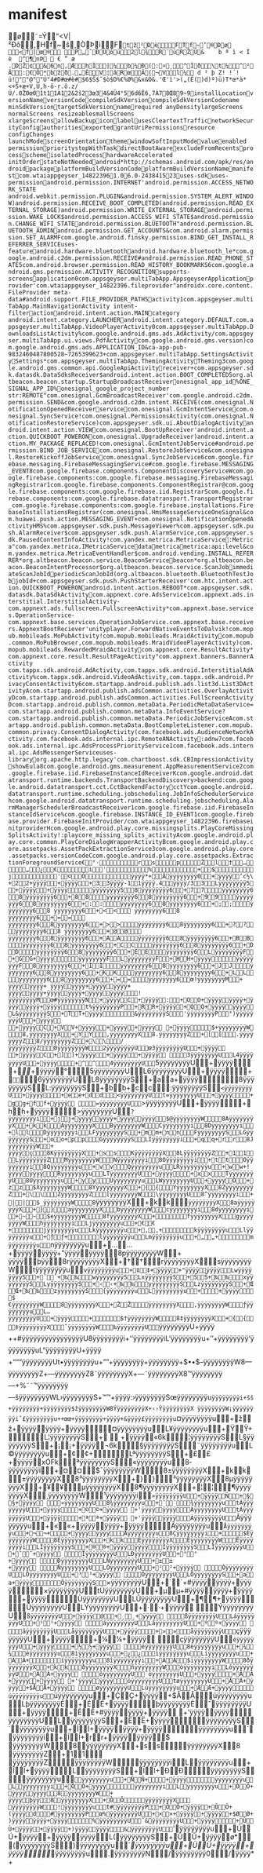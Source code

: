 # manifest

  ø    ˜=  Ý                     "   <   V   |   ²   Ð   ô        ,  H  f  ~  š  ¸  Ò  Þ  ì    F  `  t  ž  ²  Ð  è      F  T  f  ~  ’  ®  Ð  ø  
    <  f  |  œ  ®    
    P  „  ˜  Ð  Ú  ô  ü    2  l  ¾    R  ¨  ü  R  Ž  Ú  &	  b	  ª	  ì	  <
  Ì
  è
     ^  ¶     n  Þ  
  
  €
  ”
  æ
  .  D  Ž  ¢    &  6  n  ‚  Æ    h  Ì    |  ¼    b  ¼  Ð  (  :  ¤  ¸    ^  Ì  ð    \  t  ¼    ^  ²  Ä    :  €  Ô  *  b  ž  ð  .  „  Ê    V  ¦  â  R  œ    Â  (  ¬  V    l  ¼     d   ²   þ   Z!   !  ´!  ü!  "  "  @"  "  Ü"  4#  D#  œ#  è#  $  6$  Š$  ˜$  ò$  D%  €%  Ø%  &  x&  Ö&  .'  Œ'  ì'  >(  „(  Ê(  )  d)  º)  ü)  T*  œ*  à*  <+  Š+  æ+  V,  Ü,  h-  ô-  r.  ô.  z/  Ú/  .0  Ž0  œ0  1  t1  1  À1  2  &2  š2  3  œ3  4  &4  Ü4  °5  6  d6  Ê6  ,7  À7  8  Œ8  9  ~9   i n s t a l l L o c a t i o n    v e r s i o n N a m e    v e r s i o n C o d e    c o m p i l e S d k V e r s i o n    c o m p i l e S d k V e r s i o n C o d e n a m e   
 m i n S d k V e r s i o n    t a r g e t S d k V e r s i o n    n a m e    r e q u i r e d   
 a n y D e n s i t y    l a r g e S c r e e n s   
 n o r m a l S c r e e n s   
 r e s i z e a b l e    s m a l l S c r e e n s   
 x l a r g e S c r e e n s    a l l o w B a c k u p    i c o n    l a b e l    u s e s C l e a r t e x t T r a f f i c    n e t w o r k S e c u r i t y C o n f i g    a u t h o r i t i e s    e x p o r t e d    g r a n t U r i P e r m i s s i o n s    r e s o u r c e   
 c o n f i g C h a n g e s   
 l a u n c h M o d e    s c r e e n O r i e n t a t i o n    t h e m e    w i n d o w S o f t I n p u t M o d e    v a l u e    e n a b l e d   
 p e r m i s s i o n    p r i o r i t y    s t o p W i t h T a s k    d i r e c t B o o t A w a r e    e x c l u d e F r o m R e c e n t s    p r o c e s s    s c h e m e    i s o l a t e d P r o c e s s    h a r d w a r e A c c e l e r a t e d   	 i n i t O r d e r    s t a t e N o t N e e d e d    a n d r o i d   * h t t p : / / s c h e m a s . a n d r o i d . c o m / a p k / r e s / a n d r o i d        p a c k a g e    p l a t f o r m B u i l d V e r s i o n C o d e    p l a t f o r m B u i l d V e r s i o n N a m e    m a n i f e s t    c o m . w t a i a p p g e y s e r _ 1 4 8 2 2 3 9 6    1 . 0    6 . 0 - 2 4 3 8 4 1 5    2 3    u s e s - s d k    u s e s - p e r m i s s i o n    a n d r o i d . p e r m i s s i o n . I N T E R N E T   ' a n d r o i d . p e r m i s s i o n . A C C E S S _ N E T W O R K _ S T A T E     a n d r o i d . w e b k i t . p e r m i s s i o n . P L U G I N   & a n d r o i d . p e r m i s s i o n . S Y S T E M _ A L E R T _ W I N D O W   ) a n d r o i d . p e r m i s s i o n . R E C E I V E _ B O O T _ C O M P L E T E D   ( a n d r o i d . p e r m i s s i o n . R E A D _ E X T E R N A L _ S T O R A G E   ) a n d r o i d . p e r m i s s i o n . W R I T E _ E X T E R N A L _ S T O R A G E    a n d r o i d . p e r m i s s i o n . W A K E _ L O C K   $ a n d r o i d . p e r m i s s i o n . A C C E S S _ W I F I _ S T A T E   $ a n d r o i d . p e r m i s s i o n . C H A N G E _ W I F I _ S T A T E    a n d r o i d . p e r m i s s i o n . B L U E T O O T H   " a n d r o i d . p e r m i s s i o n . B L U E T O O T H _ A D M I N    a n d r o i d . p e r m i s s i o n . G E T _ A C C O U N T S   & c o m . a n d r o i d . a l a r m . p e r m i s s i o n . S E T _ A L A R M   F c o m . g o o g l e . a n d r o i d . f i n s k y . p e r m i s s i o n . B I N D _ G E T _ I N S T A L L _ R E F E R R E R _ S E R V I C E    u s e s - f e a t u r e    a n d r o i d . h a r d w a r e . b l u e t o o t h    a n d r o i d . h a r d w a r e . b l u e t o o t h _ l e   * c o m . g o o g l e . a n d r o i d . c 2 d m . p e r m i s s i o n . R E C E I V E   # a n d r o i d . p e r m i s s i o n . R E A D _ P H O N E _ S T A T E   5 c o m . a n d r o i d . b r o w s e r . p e r m i s s i o n . R E A D _ H I S T O R Y _ B O O K M A R K S   6 c o m . g o o g l e . a n d r o i d . g m s . p e r m i s s i o n . A C T I V I T Y _ R E C O G N I T I O N    s u p p o r t s - s c r e e n s    a p p l i c a t i o n   0 c o m . a p p s g e y s e r . m u l t i T a b A p p . A p p s g e y s e r A p p l i c a t i o n    p r o v i d e r   ' c o m . w t a i a p p g e y s e r _ 1 4 8 2 2 3 9 6 . f i l e p r o v i d e r   " a n d r o i d x . c o r e . c o n t e n t . F i l e P r o v i d e r   	 m e t a - d a t a   # a n d r o i d . s u p p o r t . F I L E _ P R O V I D E R _ P A T H S    a c t i v i t y   1 c o m . a p p s g e y s e r . m u l t i T a b A p p . M a i n N a v i g a t i o n A c t i v i t y   
 i n t e n t - f i l t e r    a c t i o n    a n d r o i d . i n t e n t . a c t i o n . M A I N    c a t e g o r y     a n d r o i d . i n t e n t . c a t e g o r y . L A U N C H E R    a n d r o i d . i n t e n t . c a t e g o r y . D E F A U L T   . c o m . a p p s g e y s e r . m u l t i T a b A p p . V i d e o P l a y e r A c t i v i t y   0 c o m . a p p s g e y s e r . m u l t i T a b A p p . D o w n l o a d s L i s t A c t i v i t y   % c o m . g o o g l e . a n d r o i d . g m s . a d s . A d A c t i v i t y   / c o m . a p p s g e y s e r . m u l t i T a b A p p . u i . v i e w s . P d f A c t i v i t y    c o m . g o o g l e . a n d r o i d . g m s . v e r s i o n   ) c o m . g o o g l e . a n d r o i d . g m s . a d s . A P P L I C A T I O N _ I D   & c a - a p p - p u b - 9 8 3 2 4 6 0 4 8 7 8 0 0 5 2 8 ~ 7 2 6 5 3 9 9 6 2 3   + c o m . a p p s g e y s e r . m u l t i T a b A p p . S e t t i n g s A c t i v i t y    S e t t i n g s   * c o m . a p p s g e y s e r . m u l t i T a b A p p . T h e m i n g A c t i v i t y    T h e m i n g   3 c o m . g o o g l e . a n d r o i d . g m s . c o m m o n . a p i . G o o g l e A p i A c t i v i t y    r e c e i v e r   + c o m . a p p s g e y s e r . s d k . d a t a s d k . D a t a S d k s R e c e i v e r   $ a n d r o i d . i n t e n t . a c t i o n . B O O T _ C O M P L E T E D   5 o r g . a l t b e a c o n . b e a c o n . s t a r t u p . S t a r t u p B r o a d c a s t R e c e i v e r    o n e s i g n a l _ a p p _ i d    % O N E _ S I G N A L _ A P P _ I D %    o n e s i g n a l _ g o o g l e _ p r o j e c t _ n u m b e r   
 s t r : R E M O T E   " c o m . o n e s i g n a l . G c m B r o a d c a s t R e c e i v e r   ' c o m . g o o g l e . a n d r o i d . c 2 d m . p e r m i s s i o n . S E N D   & c o m . g o o g l e . a n d r o i d . c 2 d m . i n t e n t . R E C E I V E   ( c o m . o n e s i g n a l . N o t i f i c a t i o n O p e n e d R e c e i v e r    s e r v i c e    c o m . o n e s i g n a l . G c m I n t e n t S e r v i c e    c o m . o n e s i g n a l . S y n c S e r v i c e   ! c o m . o n e s i g n a l . P e r m i s s i o n s A c t i v i t y   ( c o m . o n e s i g n a l . N o t i f i c a t i o n R e s t o r e S e r v i c e   ) c o m . a p p s g e y s e r . s d k . u i . A b o u t D i a l o g A c t i v i t y    a n d r o i d . i n t e n t . a c t i o n . V I E W    c o m . o n e s i g n a l . B o o t U p R e c e i v e r   ' a n d r o i d . i n t e n t . a c t i o n . Q U I C K B O O T _ P O W E R O N    c o m . o n e s i g n a l . U p g r a d e R e c e i v e r   ) a n d r o i d . i n t e n t . a c t i o n . M Y _ P A C K A G E _ R E P L A C E D   ! c o m . o n e s i g n a l . G c m I n t e n t J o b S e r v i c e   # a n d r o i d . p e r m i s s i o n . B I N D _ J O B _ S E R V I C E    c o m . o n e s i g n a l . R e s t o r e J o b S e r v i c e   & c o m . o n e s i g n a l . R e s t o r e K i c k o f f J o b S e r v i c e    c o m . o n e s i g n a l . S y n c J o b S e r v i c e   6 c o m . g o o g l e . f i r e b a s e . m e s s a g i n g . F i r e b a s e M e s s a g i n g S e r v i c e   # c o m . g o o g l e . f i r e b a s e . M E S S A G I N G _ E V E N T   8 c o m . g o o g l e . f i r e b a s e . c o m p o n e n t s . C o m p o n e n t D i s c o v e r y S e r v i c e   W c o m . g o o g l e . f i r e b a s e . c o m p o n e n t s : c o m . g o o g l e . f i r e b a s e . m e s s a g i n g . F i r e b a s e M e s s a g i n g R e g i s t r a r   1 c o m . g o o g l e . f i r e b a s e . c o m p o n e n t s . C o m p o n e n t R e g i s t r a r   @ c o m . g o o g l e . f i r e b a s e . c o m p o n e n t s : c o m . g o o g l e . f i r e b a s e . i i d . R e g i s t r a r   S c o m . g o o g l e . f i r e b a s e . c o m p o n e n t s : c o m . g o o g l e . f i r e b a s e . d a t a t r a n s p o r t . T r a n s p o r t R e g i s t r a r   _ c o m . g o o g l e . f i r e b a s e . c o m p o n e n t s : c o m . g o o g l e . f i r e b a s e . i n s t a l l a t i o n s . F i r e b a s e I n s t a l l a t i o n s R e g i s t r a r   ( c o m . o n e s i g n a l . H m s M e s s a g e S e r v i c e O n e S i g n a l   & c o m . h u a w e i . p u s h . a c t i o n . M E S S A G I N G _ E V E N T   + c o m . o n e s i g n a l . N o t i f i c a t i o n O p e n e d A c t i v i t y H M S   % c o m . a p p s g e y s e r . s d k . p u s h . M e s s a g e V i e w e r   % c o m . a p p s g e y s e r . s d k . p u s h . A l a r m R e c e i v e r   $ c o m . a p p s g e y s e r . s d k . p u s h . A l a r m S e r v i c e   , c o m . a p p s g e y s e r . s d k . P a u s e d C o n t e n t I n f o A c t i v i t y   ! c o m . y a n d e x . m e t r i c a . M e t r i c a S e r v i c e    : M e t r i c a   " c o m . y a n d e x . m e t r i c a . I M e t r i c a S e r v i c e    d a t a    m e t r i c a    m e t r i c a : a p i : l e v e l   & c o m . y a n d e x . m e t r i c a . M e t r i c a E v e n t H a n d l e r   $ c o m . a n d r o i d . v e n d i n g . I N S T A L L _ R E F E R R E R   * o r g . a l t b e a c o n . b e a c o n . s e r v i c e . B e a c o n S e r v i c e    b e a c o n   * o r g . a l t b e a c o n . b e a c o n . B e a c o n I n t e n t P r o c e s s o r   $ o r g . a l t b e a c o n . b e a c o n . s e r v i c e . S c a n J o b    i m m e d i a t e S c a n J o b I d    p e r i o d i c S c a n J o b I d   ( o r g . a l t b e a c o n . b l u e t o o t h . B l u e t o o t h T e s t J o b    j o b I d   + c o m . a p p s g e y s e r . s d k . p u s h . P u s h S t a r t e r R e c e i v e r   ' c o m . h t c . i n t e n t . a c t i o n . Q U I C K B O O T _ P O W E R O N    a n d r o i d . i n t e n t . a c t i o n . R E B O O T   * c o m . a p p s g e y s e r . s d k . d a t a s d k . D a t a S d k A c t i v i t y    c o m . a p p n e x t . c o r e . A d s S e r v i c e   1 c o m . a p p n e x t . a d s . i n t e r s t i t i a l . I n t e r s t i t i a l A c t i v i t y   - c o m . a p p n e x t . a d s . f u l l s c r e e n . F u l l s c r e e n A c t i v i t y   * c o m . a p p n e x t . b a s e . s e r v i c e s . O p e r a t i o n S e r v i c e   - c o m . a p p n e x t . b a s e . s e r v i c e s . O p e r a t i o n J o b S e r v i c e   . c o m . a p p n e x t . b a s e . r e c e i v e r s . A p p n e x t B o o t R e c i e v e r   ' u n i t y p l a y e r . F o r w a r d N a t i v e E v e n t s T o D a l v i k   ! c o m . m o p u b . m o b i l e a d s . M o P u b A c t i v i t y   ! c o m . m o p u b . m o b i l e a d s . M r a i d A c t i v i t y    c o m . m o p u b . c o m m o n . M o P u b B r o w s e r   , c o m . m o p u b . m o b i l e a d s . M r a i d V i d e o P l a y e r A c t i v i t y   ) c o m . m o p u b . m o b i l e a d s . R e w a r d e d M r a i d A c t i v i t y    c o m . a p p n e x t . c o r e . R e s u l t A c t i v i t y   * c o m . a p p n e x t . c o r e . r e s u l t . R e s u l t P a g e A c t i v i t y   " c o m . a p p n e x t . b a n n e r s . B a n n e r A c t i v i t y     c o m . t a p p x . s d k . a n d r o i d . A d A c t i v i t y   , c o m . t a p p x . s d k . a n d r o i d . I n t e r s t i t i a l A d A c t i v i t y   % c o m . t a p p x . s d k . a n d r o i d . V i d e o A d A c t i v i t y   , c o m . t a p p x . s d k . a n d r o i d . P r i v a c y C o n s e n t A c t i v i t y   6 c o m . s t a r t a p p . a n d r o i d . p u b l i s h . a d s . l i s t 3 d . L i s t 3 D A c t i v i t y   A c o m . s t a r t a p p . a n d r o i d . p u b l i s h . a d s C o m m o n . a c t i v i t i e s . O v e r l a y A c t i v i t y   D c o m . s t a r t a p p . a n d r o i d . p u b l i s h . a d s C o m m o n . a c t i v i t i e s . F u l l S c r e e n A c t i v i t y   D c o m . s t a r t a p p . a n d r o i d . p u b l i s h . c o m m o n . m e t a D a t a . P e r i o d i c M e t a D a t a S e r v i c e   = c o m . s t a r t a p p . a n d r o i d . p u b l i s h . c o m m o n . m e t a D a t a . I n f o E v e n t S e r v i c e   ? c o m . s t a r t a p p . a n d r o i d . p u b l i s h . c o m m o n . m e t a D a t a . P e r i o d i c J o b S e r v i c e   A c o m . s t a r t a p p . a n d r o i d . p u b l i s h . c o m m o n . m e t a D a t a . B o o t C o m p l e t e L i s t e n e r   . c o m . m o p u b . c o m m o n . p r i v a c y . C o n s e n t D i a l o g A c t i v i t y   ( c o m . f a c e b o o k . a d s . A u d i e n c e N e t w o r k A c t i v i t y   . c o m . f a c e b o o k . a d s . i n t e r n a l . i p c . R e m o t e A N A c t i v i t y    : a d n w   7 c o m . f a c e b o o k . a d s . i n t e r n a l . i p c . A d s P r o c e s s P r i o r i t y S e r v i c e   1 c o m . f a c e b o o k . a d s . i n t e r n a l . i p c . A d s M e s s e n g e r S e r v i c e    u s e s - l i b r a r y    o r g . a p a c h e . h t t p . l e g a c y   ' c o m . c h a r t b o o s t . s d k . C B I m p r e s s i o n A c t i v i t y    s h o w E u l a   8 c o m . g o o g l e . a n d r o i d . g m s . m e a s u r e m e n t . A p p M e a s u r e m e n t S e r v i c e   2 c o m . g o o g l e . f i r e b a s e . i i d . F i r e b a s e I n s t a n c e I d R e c e i v e r   K c o m . g o o g l e . a n d r o i d . d a t a t r a n s p o r t . r u n t i m e . b a c k e n d s . T r a n s p o r t B a c k e n d D i s c o v e r y   > b a c k e n d : c o m . g o o g l e . a n d r o i d . d a t a t r a n s p o r t . c c t . C c t B a c k e n d F a c t o r y    c c t   Y c o m . g o o g l e . a n d r o i d . d a t a t r a n s p o r t . r u n t i m e . s c h e d u l i n g . j o b s c h e d u l i n g . J o b I n f o S c h e d u l e r S e r v i c e   h c o m . g o o g l e . a n d r o i d . d a t a t r a n s p o r t . r u n t i m e . s c h e d u l i n g . j o b s c h e d u l i n g . A l a r m M a n a g e r S c h e d u l e r B r o a d c a s t R e c e i v e r   1 c o m . g o o g l e . f i r e b a s e . i i d . F i r e b a s e I n s t a n c e I d S e r v i c e   % c o m . g o o g l e . f i r e b a s e . I N S T A N C E _ I D _ E V E N T   1 c o m . g o o g l e . f i r e b a s e . p r o v i d e r . F i r e b a s e I n i t P r o v i d e r   / c o m . w t a i a p p g e y s e r _ 1 4 8 2 2 3 9 6 . f i r e b a s e i n i t p r o v i d e r   H c o m . g o o g l e . a n d r o i d . p l a y . c o r e . m i s s i n g s p l i t s . P l a y C o r e M i s s i n g S p l i t s A c t i v i t y   ! : p l a y c o r e _ m i s s i n g _ s p l i t s _ a c t i v i t y   A c o m . g o o g l e . a n d r o i d . p l a y . c o r e . c o m m o n . P l a y C o r e D i a l o g W r a p p e r A c t i v i t y   B c o m . g o o g l e . a n d r o i d . p l a y . c o r e . a s s e t p a c k s . A s s e t P a c k E x t r a c t i o n S e r v i c e   3 c o m . g o o g l e . a n d r o i d . p l a y . c o r e . a s s e t p a c k s . v e r s i o n C o d e   C c o m . g o o g l e . a n d r o i d . p l a y . c o r e . a s s e t p a c k s . E x t r a c t i o n F o r e g r o u n d S e r v i c e   € °   ·rsp Žl†…„¿€  ì'   %      +$    j  ' ©Ó          ÿÿÿÿ*   +    Ä      ÿÿÿÿÿÿÿÿ0            +      ÿÿÿÿ  ’c½\+      2     2   +       ÿÿÿÿ     +      ÿÿÿÿ     +      3     3   ÿÿÿÿ-   1     1   ÿÿÿÿ.   4        ÿÿÿÿ/   3     3    L       ÿÿÿÿÿÿÿÿ5            +      ÿÿÿÿ     +      ÿÿÿÿ             ÿÿÿÿÿÿÿÿ5    8      ÿÿÿÿÿÿÿÿ6            +      7     7          ÿÿÿÿÿÿÿÿ6    8      ÿÿÿÿÿÿÿÿ6            +      8     8          ÿÿÿÿÿÿÿÿ6    8      ÿÿÿÿÿÿÿÿ6            +      9     9          ÿÿÿÿÿÿÿÿ6    8      ÿÿÿÿÿÿÿÿ6            +      :     :          ÿÿÿÿÿÿÿÿ6    8      ÿÿÿÿÿÿÿÿ6            +      ;     ;          ÿÿÿÿÿÿÿÿ6    8   	   ÿÿÿÿÿÿÿÿ6            +      <     <       	   ÿÿÿÿÿÿÿÿ6    8   
   ÿÿÿÿÿÿÿÿ6            +      =     =       
   ÿÿÿÿÿÿÿÿ6    8      ÿÿÿÿÿÿÿÿ6            +      >     >          ÿÿÿÿÿÿÿÿ6    8      ÿÿÿÿÿÿÿÿ6            +      ?     ?          ÿÿÿÿÿÿÿÿ6    8   
   ÿÿÿÿÿÿÿÿ6            +      @     @       
   ÿÿÿÿÿÿÿÿ6    8      ÿÿÿÿÿÿÿÿ6            +      A     A          ÿÿÿÿÿÿÿÿ6    8      ÿÿÿÿÿÿÿÿ6            +      B     B          ÿÿÿÿÿÿÿÿ6    8      ÿÿÿÿÿÿÿÿ6            +      C     C          ÿÿÿÿÿÿÿÿ6    8      ÿÿÿÿÿÿÿÿ6            +      D     D          ÿÿÿÿÿÿÿÿ6    8      ÿÿÿÿÿÿÿÿ6            +      E     E          ÿÿÿÿÿÿÿÿ6    L      ÿÿÿÿÿÿÿÿF            +      G     G   +      ÿÿÿÿ             ÿÿÿÿÿÿÿÿF    L      ÿÿÿÿÿÿÿÿF            +      H     H   +      ÿÿÿÿ             ÿÿÿÿÿÿÿÿF    8      ÿÿÿÿÿÿÿÿ6            +      I     I          ÿÿÿÿÿÿÿÿ6    8      ÿÿÿÿÿÿÿÿ6            +      J     J          ÿÿÿÿÿÿÿÿ6    8      ÿÿÿÿÿÿÿÿ6            +      K     K          ÿÿÿÿÿÿÿÿ6    8      ÿÿÿÿÿÿÿÿ6            +      L     L          ÿÿÿÿÿÿÿÿ6    8      ÿÿÿÿÿÿÿÿ6            +      =     =          ÿÿÿÿÿÿÿÿ6    œ   !   ÿÿÿÿÿÿÿÿM            +   	   ÿÿÿÿ  ÿÿÿÿ+   
   ÿÿÿÿ  ÿÿÿÿ+      ÿÿÿÿ  ÿÿÿÿ+   
   ÿÿÿÿ  ÿÿÿÿ+      ÿÿÿÿ  ÿÿÿÿ+      ÿÿÿÿ  ÿÿÿÿ    !   ÿÿÿÿÿÿÿÿM    œ   #   ÿÿÿÿÿÿÿÿN            +      ÿÿÿÿ  C +      ÿÿÿÿ  :+      O     O   +      ÿÿÿÿ  ÿÿÿÿ+      ÿÿÿÿ  ÿÿÿÿ+      ÿÿÿÿ     t   %   ÿÿÿÿÿÿÿÿP            +      R     R   +      ÿÿÿÿ      +      Q     Q   +      ÿÿÿÿ  ÿÿÿÿ L   &   ÿÿÿÿÿÿÿÿS            +      T     T   +      ÿÿÿÿ       &   ÿÿÿÿÿÿÿÿS       '   ÿÿÿÿÿÿÿÿP    °   )   ÿÿÿÿÿÿÿÿU            +      ÿÿÿÿ  
 +      ÿÿÿÿ  C +      V     V   +      ÿÿÿÿ     +      ÿÿÿÿ      +      ÿÿÿÿ     +      ÿÿÿÿ      $   +   ÿÿÿÿÿÿÿÿW              8   ,   ÿÿÿÿÿÿÿÿX            +      Y     Y       ,   ÿÿÿÿÿÿÿÿX    8   .   ÿÿÿÿÿÿÿÿZ            +      [     [       .   ÿÿÿÿÿÿÿÿZ    8   /   ÿÿÿÿÿÿÿÿZ            +      \     \       /   ÿÿÿÿÿÿÿÿZ       0   ÿÿÿÿÿÿÿÿW       2   ÿÿÿÿÿÿÿÿU    œ   3   ÿÿÿÿÿÿÿÿU            +      ÿÿÿÿ  
 +      ÿÿÿÿ  C +      ]     ]   +      ÿÿÿÿ     +      ÿÿÿÿ     +      ÿÿÿÿ         3   ÿÿÿÿÿÿÿÿU    L   4   ÿÿÿÿÿÿÿÿU            +      ÿÿÿÿ   +      ^     ^       4   ÿÿÿÿÿÿÿÿU    `   5   ÿÿÿÿÿÿÿÿU            +      ÿÿÿÿ   +      _     _   +      ÿÿÿÿ  °      5   ÿÿÿÿÿÿÿÿU    L   6   ÿÿÿÿÿÿÿÿU            +      ÿÿÿÿ   +      `     `       6   ÿÿÿÿÿÿÿÿU    L   8   ÿÿÿÿÿÿÿÿS            +      a     a   +      ÿÿÿÿ       8   ÿÿÿÿÿÿÿÿS    L   :   ÿÿÿÿÿÿÿÿS            +      b     b   +      c     c       :   ÿÿÿÿÿÿÿÿS    `   <   ÿÿÿÿÿÿÿÿU            +      ÿÿÿÿ   +      e     e   +      d     d       <   ÿÿÿÿÿÿÿÿU    t   =   ÿÿÿÿÿÿÿÿU            +      ÿÿÿÿ   +      g     g   +      f     f   +      ÿÿÿÿ         =   ÿÿÿÿÿÿÿÿU    `   >   ÿÿÿÿÿÿÿÿU            +      ÿÿÿÿ   +      h     h   +      ÿÿÿÿ          >   ÿÿÿÿÿÿÿÿU    `   ?   ÿÿÿÿÿÿÿÿi            +      j     j   +      ÿÿÿÿ  ÿÿÿÿ+      ÿÿÿÿ  ÿÿÿÿ $   @   ÿÿÿÿÿÿÿÿW              8   A   ÿÿÿÿÿÿÿÿX            +      k     k       A   ÿÿÿÿÿÿÿÿX       B   ÿÿÿÿÿÿÿÿW       C   ÿÿÿÿÿÿÿÿi    8   D   ÿÿÿÿÿÿÿÿi            +      l     l       D   ÿÿÿÿÿÿÿÿi    L   F   ÿÿÿÿÿÿÿÿS            +      m     m   +      n     n       F   ÿÿÿÿÿÿÿÿS    L   G   ÿÿÿÿÿÿÿÿS            +      o     o   +      p     p       G   ÿÿÿÿÿÿÿÿS    L   I   ÿÿÿÿÿÿÿÿi            +      q     q   +      r     r    8   J   ÿÿÿÿÿÿÿÿW            +       ÿÿÿÿ  ç   8   K   ÿÿÿÿÿÿÿÿX            +      s     s       K   ÿÿÿÿÿÿÿÿX    8   L   ÿÿÿÿÿÿÿÿZ            +      1     1       L   ÿÿÿÿÿÿÿÿZ       M   ÿÿÿÿÿÿÿÿW       N   ÿÿÿÿÿÿÿÿi    8   O   ÿÿÿÿÿÿÿÿi            +      t     t       O   ÿÿÿÿÿÿÿÿi    8   Q   ÿÿÿÿÿÿÿÿu            +      v     v       Q   ÿÿÿÿÿÿÿÿu    L   R   ÿÿÿÿÿÿÿÿu            +      w     w   +   !   ÿÿÿÿ  ÿÿÿÿ    R   ÿÿÿÿÿÿÿÿu    L   T   ÿÿÿÿÿÿÿÿU            +      ÿÿÿÿ   +      x     x       T   ÿÿÿÿÿÿÿÿU    8   U   ÿÿÿÿÿÿÿÿu            +      y     y       U   ÿÿÿÿÿÿÿÿu    L   W   ÿÿÿÿÿÿÿÿU            +      ÿÿÿÿ  Ò+      z     z    $   X   ÿÿÿÿÿÿÿÿW              8   Y   ÿÿÿÿÿÿÿÿX            +      {     {       Y   ÿÿÿÿÿÿÿÿX    8   Z   ÿÿÿÿÿÿÿÿZ            +      \     \       Z   ÿÿÿÿÿÿÿÿZ       [   ÿÿÿÿÿÿÿÿW       \   ÿÿÿÿÿÿÿÿU    8   ^   ÿÿÿÿÿÿÿÿi            +      |     |    $   _   ÿÿÿÿÿÿÿÿW              8   `   ÿÿÿÿÿÿÿÿX            +      k     k       `   ÿÿÿÿÿÿÿÿX    8   a   ÿÿÿÿÿÿÿÿX            +      }     }       a   ÿÿÿÿÿÿÿÿX       b   ÿÿÿÿÿÿÿÿW       c   ÿÿÿÿÿÿÿÿi    8   d   ÿÿÿÿÿÿÿÿi            +      ~     ~    $   e   ÿÿÿÿÿÿÿÿW              8   f   ÿÿÿÿÿÿÿÿX            +                  f   ÿÿÿÿÿÿÿÿX       g   ÿÿÿÿÿÿÿÿW       h   ÿÿÿÿÿÿÿÿi    L   j   ÿÿÿÿÿÿÿÿu            +      €     €   +                  j   ÿÿÿÿÿÿÿÿu    L   k   ÿÿÿÿÿÿÿÿu            +      ‚     ‚   +                  k   ÿÿÿÿÿÿÿÿu    L   l   ÿÿÿÿÿÿÿÿu            +      ƒ     ƒ   +                  l   ÿÿÿÿÿÿÿÿu    L   m   ÿÿÿÿÿÿÿÿu            +      „     „   +                  m   ÿÿÿÿÿÿÿÿu    `   n   ÿÿÿÿÿÿÿÿu            +      …     …   +      ÿÿÿÿ  ÿÿÿÿ+   "   ÿÿÿÿ  ÿÿÿÿ 8   p   ÿÿÿÿÿÿÿÿW            +       ÿÿÿÿ  þÿÿ 8   r   ÿÿÿÿÿÿÿÿX            +      †     †       r   ÿÿÿÿÿÿÿÿX       s   ÿÿÿÿÿÿÿÿW       t   ÿÿÿÿÿÿÿÿu    `   v   ÿÿÿÿÿÿÿÿu            +      ‡     ‡   +      ÿÿÿÿ      +   "   ÿÿÿÿ  ÿÿÿÿ L   w   ÿÿÿÿÿÿÿÿS            +      ˆ     ˆ   +      ‰     ‰       w   ÿÿÿÿÿÿÿÿS    L   x   ÿÿÿÿÿÿÿÿS            +      Š     Š   +      ‰     ‰       x   ÿÿÿÿÿÿÿÿS    L   y   ÿÿÿÿÿÿÿÿS            +      ‹     ‹   +      ‰     ‰       y   ÿÿÿÿÿÿÿÿS    L   z   ÿÿÿÿÿÿÿÿS            +      Œ     Œ   +      ‰     ‰       z   ÿÿÿÿÿÿÿÿS       {   ÿÿÿÿÿÿÿÿu    L      ÿÿÿÿÿÿÿÿu            +              +      ÿÿÿÿ       $   €   ÿÿÿÿÿÿÿÿW              8      ÿÿÿÿÿÿÿÿX            +      Ž     Ž          ÿÿÿÿÿÿÿÿX       ‚   ÿÿÿÿÿÿÿÿW       ƒ   ÿÿÿÿÿÿÿÿu    L   …   ÿÿÿÿÿÿÿÿU            +      ÿÿÿÿ   +               $   †   ÿÿÿÿÿÿÿÿW              8   ‡   ÿÿÿÿÿÿÿÿX            +      {     {       ‡   ÿÿÿÿÿÿÿÿX       ˆ   ÿÿÿÿÿÿÿÿW       ‰   ÿÿÿÿÿÿÿÿU    `      ÿÿÿÿÿÿÿÿU            +      ÿÿÿÿ  
 +              +   #   ÿÿÿÿ  ÿÿÿÿ       ÿÿÿÿÿÿÿÿU    8      ÿÿÿÿÿÿÿÿi            +      ‘     ‘          ÿÿÿÿÿÿÿÿi    L   ‘   ÿÿÿÿÿÿÿÿu            +      ’     ’   +      ÿÿÿÿ  ÿÿÿÿ    ‘   ÿÿÿÿÿÿÿÿu    L   “   ÿÿÿÿÿÿÿÿU            +      ÿÿÿÿ  
 +      “     “       “   ÿÿÿÿÿÿÿÿU    t   •   ÿÿÿÿÿÿÿÿu            +      ”     ”   +      ÿÿÿÿ  ÿÿÿÿ+      ÿÿÿÿ  ÿÿÿÿ+   $   •     •    $   –   ÿÿÿÿÿÿÿÿW              8   —   ÿÿÿÿÿÿÿÿZ            +      \     \       —   ÿÿÿÿÿÿÿÿZ    8   ˜   ÿÿÿÿÿÿÿÿX            +      –     –       ˜   ÿÿÿÿÿÿÿÿX    8   ™   ÿÿÿÿÿÿÿÿ—            +   %   ˜     ˜       ™   ÿÿÿÿÿÿÿÿ—       š   ÿÿÿÿÿÿÿÿW    L   ›   ÿÿÿÿÿÿÿÿS            +      ™     ™   +      ÿÿÿÿ  :       ›   ÿÿÿÿÿÿÿÿS       œ   ÿÿÿÿÿÿÿÿu    `      ÿÿÿÿÿÿÿÿi            +      š     š   +      ÿÿÿÿ  ÿÿÿÿ+      ÿÿÿÿ  ÿÿÿÿ $   ž   ÿÿÿÿÿÿÿÿW              8   Ÿ   ÿÿÿÿÿÿÿÿX            +      ›     ›       Ÿ   ÿÿÿÿÿÿÿÿX           ÿÿÿÿÿÿÿÿW       ¡   ÿÿÿÿÿÿÿÿi    ˆ   £   ÿÿÿÿÿÿÿÿu            +              +      œ     œ   +      ÿÿÿÿ  ÿÿÿÿ+      ÿÿÿÿ      +   &   ÿÿÿÿ          £   ÿÿÿÿÿÿÿÿu    `   ¤   ÿÿÿÿÿÿÿÿu            +      ž     ž   +      ÿÿÿÿ  ÿÿÿÿ+      ÿÿÿÿ          ¤   ÿÿÿÿÿÿÿÿu    L   ¥   ÿÿÿÿÿÿÿÿu            +      Ÿ     Ÿ   +               L   ¦   ÿÿÿÿÿÿÿÿS            +                +      ÿÿÿÿ  «6k    ¦   ÿÿÿÿÿÿÿÿS    L   §   ÿÿÿÿÿÿÿÿS            +      ¡     ¡   +      ÿÿÿÿ  ¬6k    §   ÿÿÿÿÿÿÿÿS       ¨   ÿÿÿÿÿÿÿÿu    L   ©   ÿÿÿÿÿÿÿÿu            +      ¢     ¢   +               L   ª   ÿÿÿÿÿÿÿÿS            +      £     £   +      ÿÿÿÿ  xÓFk    ª   ÿÿÿÿÿÿÿÿS       «   ÿÿÿÿÿÿÿÿu    8   ­   ÿÿÿÿÿÿÿÿi            +      ¤     ¤    $   ¯   ÿÿÿÿÿÿÿÿW              8   ±   ÿÿÿÿÿÿÿÿX            +      k     k       ±   ÿÿÿÿÿÿÿÿX    8   ³   ÿÿÿÿÿÿÿÿX            +      }     }       ³   ÿÿÿÿÿÿÿÿX    8   µ   ÿÿÿÿÿÿÿÿX            +      ¥     ¥       µ   ÿÿÿÿÿÿÿÿX    8   ¶   ÿÿÿÿÿÿÿÿX            +      ¦     ¦       ¶   ÿÿÿÿÿÿÿÿX       ¸   ÿÿÿÿÿÿÿÿW       ¹   ÿÿÿÿÿÿÿÿi    `   »   ÿÿÿÿÿÿÿÿU            +      ÿÿÿÿ  Ñ+      §     §   +      ÿÿÿÿ          »   ÿÿÿÿÿÿÿÿU    8   ¾   ÿÿÿÿÿÿÿÿu            +      ¨     ¨       ¾   ÿÿÿÿÿÿÿÿu    t   À   ÿÿÿÿÿÿÿÿU            +      ÿÿÿÿ   +      ©     ©   +      ÿÿÿÿ     +   '   ÿÿÿÿ  ÿÿÿÿ    À   ÿÿÿÿÿÿÿÿU    t   Á   ÿÿÿÿÿÿÿÿU            +      ÿÿÿÿ   +      ª     ª   +      ÿÿÿÿ     +   '   ÿÿÿÿ  ÿÿÿÿ    Á   ÿÿÿÿÿÿÿÿU    `   Ã   ÿÿÿÿÿÿÿÿu            +      «     «   +      ÿÿÿÿ  ÿÿÿÿ+      ÿÿÿÿ          Ã   ÿÿÿÿÿÿÿÿu    `   Å   ÿÿÿÿÿÿÿÿu            +      ¬     ¬   +              +      ÿÿÿÿ  ÿÿÿÿ    Å   ÿÿÿÿÿÿÿÿu    8   Ç   ÿÿÿÿÿÿÿÿi            +      ­     ­    $   È   ÿÿÿÿÿÿÿÿW              8   É   ÿÿÿÿÿÿÿÿX            +      k     k       É   ÿÿÿÿÿÿÿÿX       Ê   ÿÿÿÿÿÿÿÿW       Ë   ÿÿÿÿÿÿÿÿi    L   Í   ÿÿÿÿÿÿÿÿS            +      ®     ®   +      ÿÿÿÿ  ÿÿÿÿ    Í   ÿÿÿÿÿÿÿÿS    L   Ï   ÿÿÿÿÿÿÿÿU            +      ¯     ¯   +      ÿÿÿÿ         Ï   ÿÿÿÿÿÿÿÿU    L   Ð   ÿÿÿÿÿÿÿÿU            +      °     °   +      ÿÿÿÿ         Ð   ÿÿÿÿÿÿÿÿU    L   Ñ   ÿÿÿÿÿÿÿÿU            +      ±     ±   +      ÿÿÿÿ         Ñ   ÿÿÿÿÿÿÿÿU    L   Ò   ÿÿÿÿÿÿÿÿU            +      ²     ²   +      ÿÿÿÿ         Ò   ÿÿÿÿÿÿÿÿU    L   Ó   ÿÿÿÿÿÿÿÿU            +      ³     ³   +      ÿÿÿÿ         Ó   ÿÿÿÿÿÿÿÿU    L   Õ   ÿÿÿÿÿÿÿÿS            +      a     a   +      ÿÿÿÿ       Õ   ÿÿÿÿÿÿÿÿS    `   ×   ÿÿÿÿÿÿÿÿU            +      ´     ´   +   #   ÿÿÿÿ  ÿÿÿÿ+      ÿÿÿÿ         ×   ÿÿÿÿÿÿÿÿU    t   Ù   ÿÿÿÿÿÿÿÿU            +      µ     µ   +   #   ÿÿÿÿ  ÿÿÿÿ+      ÿÿÿÿ     +      ÿÿÿÿ         Ù   ÿÿÿÿÿÿÿÿU    L   Û   ÿÿÿÿÿÿÿÿU            +      ¶     ¶   +      ÿÿÿÿ         Û   ÿÿÿÿÿÿÿÿU    L   Ý   ÿÿÿÿÿÿÿÿU            +      ·     ·   +      ÿÿÿÿ         Ý   ÿÿÿÿÿÿÿÿU    `   ß   ÿÿÿÿÿÿÿÿU            +      ÿÿÿÿ  @+      ¸     ¸   +      ÿÿÿÿ         ß   ÿÿÿÿÿÿÿÿU    L   á   ÿÿÿÿÿÿÿÿU            +      ¹     ¹   +      ÿÿÿÿ         á   ÿÿÿÿÿÿÿÿU    L   ã   ÿÿÿÿÿÿÿÿU            +      º     º   +      ÿÿÿÿ         ã   ÿÿÿÿÿÿÿÿU    L   å   ÿÿÿÿÿÿÿÿU            +      ÿÿÿÿ   +      »     »       å   ÿÿÿÿÿÿÿÿU    `   ç   ÿÿÿÿÿÿÿÿU            +      ÿÿÿÿ   +      ¼     ¼   +      ÿÿÿÿ         ç   ÿÿÿÿÿÿÿÿU    `   é   ÿÿÿÿÿÿÿÿU            +      ÿÿÿÿ   +      ½     ½   +      ÿÿÿÿ         é   ÿÿÿÿÿÿÿÿU    8   ë   ÿÿÿÿÿÿÿÿu            +      ¾     ¾       ë   ÿÿÿÿÿÿÿÿu    8   ì   ÿÿÿÿÿÿÿÿu            +      ¿     ¿       ì   ÿÿÿÿÿÿÿÿu    L   í   ÿÿÿÿÿÿÿÿu            +      À     À   +                  í   ÿÿÿÿÿÿÿÿu    8   î   ÿÿÿÿÿÿÿÿi            +      Á     Á    $   ï   ÿÿÿÿÿÿÿÿW              8   ð   ÿÿÿÿÿÿÿÿX            +      k     k       ð   ÿÿÿÿÿÿÿÿX       ñ   ÿÿÿÿÿÿÿÿW       ò   ÿÿÿÿÿÿÿÿi    L   ô   ÿÿÿÿÿÿÿÿU            +      Â     Â   +      ÿÿÿÿ         ô   ÿÿÿÿÿÿÿÿU    ˆ   ö   ÿÿÿÿÿÿÿÿU            +      ÿÿÿÿ   +      Ã     Ã   +      ÿÿÿÿ      +      ÿÿÿÿ     +   '   ÿÿÿÿ  ÿÿÿÿ    ö   ÿÿÿÿÿÿÿÿU    t   ø   ÿÿÿÿÿÿÿÿU            +      Ä     Ä   +      ÿÿÿÿ      +   $   Å     Å   +      ÿÿÿÿ         ø   ÿÿÿÿÿÿÿÿU    L   ú   ÿÿÿÿÿÿÿÿu            +      Æ     Æ   +      ÿÿÿÿ          ú   ÿÿÿÿÿÿÿÿu    `   ü   ÿÿÿÿÿÿÿÿu            +      Ç     Ç   +      ÿÿÿÿ      +   $   Å     Å       ü   ÿÿÿÿÿÿÿÿu    L   þ   ÿÿÿÿÿÿÿÿÈ            +      É     É   +      ÿÿÿÿ          þ   ÿÿÿÿÿÿÿÿÈ    ˆ      ÿÿÿÿÿÿÿÿU            +      ÿÿÿÿ   +      Ê     Ê   +   #   ÿÿÿÿ  ÿÿÿÿ+      ÿÿÿÿ     +   '   ÿÿÿÿ  ÿÿÿÿ       ÿÿÿÿÿÿÿÿU    L     ÿÿÿÿÿÿÿÿS            +      Ë     Ë   +      ÿÿÿÿ            ÿÿÿÿÿÿÿÿS    `     ÿÿÿÿÿÿÿÿu            +      Ì     Ì   +      ÿÿÿÿ  ÿÿÿÿ+      ÿÿÿÿ            ÿÿÿÿÿÿÿÿu    `     ÿÿÿÿÿÿÿÿi            +      Í     Í   +      r     r   +      ÿÿÿÿ  ÿÿÿÿ $   	  ÿÿÿÿÿÿÿÿW              8     ÿÿÿÿÿÿÿÿX            +      s     s         ÿÿÿÿÿÿÿÿX    8   
  ÿÿÿÿÿÿÿÿZ            +      1     1       
  ÿÿÿÿÿÿÿÿZ         ÿÿÿÿÿÿÿÿW         ÿÿÿÿÿÿÿÿi    L     ÿÿÿÿÿÿÿÿu            +      Î     Î   +      ÿÿÿÿ       L     ÿÿÿÿÿÿÿÿS            +      Ï     Ï   +      Ð     Ð         ÿÿÿÿÿÿÿÿS         ÿÿÿÿÿÿÿÿu    `     ÿÿÿÿÿÿÿÿu            +      Ñ     Ñ   +              +      ÿÿÿÿ            ÿÿÿÿÿÿÿÿu    L     ÿÿÿÿÿÿÿÿi            +      Ò     Ò   +      ÿÿÿÿ            ÿÿÿÿÿÿÿÿi    L     ÿÿÿÿÿÿÿÿu            +      Ó     Ó   +      ÿÿÿÿ  ÿÿÿÿ 8     ÿÿÿÿÿÿÿÿW            +       ÿÿÿÿ  þÿÿ 8     ÿÿÿÿÿÿÿÿX            +      Ô     Ô         ÿÿÿÿÿÿÿÿX          ÿÿÿÿÿÿÿÿW       !  ÿÿÿÿÿÿÿÿu    t   #  ÿÿÿÿÿÿÿÿP            +      Õ     Õ   +      ÿÿÿÿ      +      Ö     Ö   +   (   ÿÿÿÿ  d       #  ÿÿÿÿÿÿÿÿP    œ   %  ÿÿÿÿÿÿÿÿU            +      ×     ×   +      ÿÿÿÿ      +      ÿÿÿÿ      +   $   Ø     Ø   +   )   ÿÿÿÿ  ÿÿÿÿ+      ÿÿÿÿ         %  ÿÿÿÿÿÿÿÿU    ˆ   &  ÿÿÿÿÿÿÿÿU            +      ÿÿÿÿ  +      Ù     Ù   +      ÿÿÿÿ      +      ÿÿÿÿ      +   )   ÿÿÿÿ  ÿÿÿÿ    &  ÿÿÿÿÿÿÿÿU    `   '  ÿÿÿÿÿÿÿÿu            +      Ú     Ú   +      ÿÿÿÿ      +      ÿÿÿÿ  ÿÿÿÿ L   (  ÿÿÿÿÿÿÿÿS            +      Û     Û   +      ÿÿÿÿ  ø*      (  ÿÿÿÿÿÿÿÿS       )  ÿÿÿÿÿÿÿÿu    `   *  ÿÿÿÿÿÿÿÿu            +      Ü     Ü   +      ÿÿÿÿ      +      ÿÿÿÿ          *  ÿÿÿÿÿÿÿÿu       .  ÿÿÿÿÿÿÿÿN       /  ÿÿÿÿÿÿÿÿ0       /  ÿÿÿÿ*   +   
